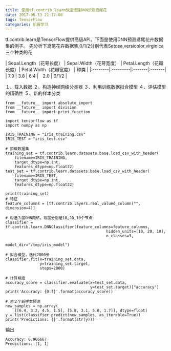 ```yaml
---
title: 使用tf.contrib.learn快速搭建DNN识别鸢尾花
date: 2017-06-13 21:17:08
tags: TensorFlow
categories: 机器学习
---
```

tf.contrib.learn是TensorFlow提供高级API。下面是使用DNN预测鸢尾花卉数据集的例子。
先分析下鸢尾花卉数据集,0/1/2分别代表Setosa,versicolor,virginica三个种类的花

| Sepal.Length（花萼长度） | Sepal.Width（花萼宽度） | Petal.Length（花瓣长度）| Petal.Width（花瓣宽度） | 种类 |
|:--------|:---------|:-------|:-------|
| 7.9 | 3.8 | 6.4 |　2.0 | 0/1/2 |


１、载入数据
２、构造神经网络分类器
３、利用训练数据拟合模型
４、评估模型的精确性
５、新的样本分类

```
from __future__ import absolute_import
from __future__ import division
from __future__ import print_function

import tensorflow as tf
import numpy as np

IRIS_TRAINING = "iris_training.csv"
IRIS_TEST = "iris_test.csv"

# 加载数据集
training_set = tf.contrib.learn.datasets.base.load_csv_with_header(
    filename=IRIS_TRAINING,
    target_dtype=np.int,
    features_dtype=np.float32)
test_set = tf.contrib.learn.datasets.base.load_csv_with_header(
    filename=IRIS_TEST,
    target_dtype=np.int,
    features_dtype=np.float32)

print(training_set)
# 特征
feature_columns = [tf.contrib.layers.real_valued_column("", dimension=4)]

# 构造３层DNN网络，每层分别是10,20,10个节点
classifier = tf.contrib.learn.DNNClassifier(feature_columns=feature_columns,
                                            hidden_units=[10, 20, 10],
                                            n_classes=3,
                                            model_dir="/tmp/iris_model")

# 拟合模型，迭代2000步
classifier.fit(x=training_set.data,
               y=training_set.target,
               steps=2000)

# 计算精度
accuracy_score = classifier.evaluate(x=test_set.data,
                                     y=test_set.target)["accuracy"]
print('Accuracy: {0:f}'.format(accuracy_score))

# 对２个新样本预测
new_samples = np.array(
    [[6.4, 3.2, 4.5, 1.5], [5.8, 3.1, 5.0, 1.7]], dtype=float)
y = list(classifier.predict(new_samples, as_iterable=True))
print('Predictions: {}'.format(str(y)))
```
输出
```
Accuracy: 0.966667
Predictions: [1, 1]
```
